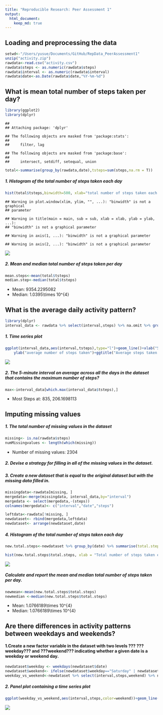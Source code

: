 ```yaml
---
title: "Reproducible Research: Peer Assessment 1"
output: 
  html_document:
    keep_md: true
---
```



## Loading and preprocessing the data

```r
setwd<-"/Users/yusue/Documents/GitHub/RepData_PeerAssessment1"
unzip("activity.zip")
rawdata<-read.csv("activity.csv")
rawdata$steps <- as.numeric(rawdata$steps)
rawdata$interval <- as.numeric(rawdata$interval)
rawdata$date<-as.Date(rawdata$date,"%Y-%m-%d")
```

## What is mean total number of steps taken per day?

```r
library(ggplot2)
library(dplyr)
```

```
## 
## Attaching package: 'dplyr'
```

```
## The following objects are masked from 'package:stats':
## 
##     filter, lag
```

```
## The following objects are masked from 'package:base':
## 
##     intersect, setdiff, setequal, union
```

```r
total<-summarise(group_by(rawdata,date),tsteps=sum(steps,na.rm = T))
```
##### 1. Histogram of the total number of steps taken each day

```r
hist(total$tsteps,binwidth=500, xlab="total number of steps taken each day", main="Total Steps by day",breaks = 20)
```

```
## Warning in plot.window(xlim, ylim, "", ...): "binwidth" is not a graphical
## parameter
```

```
## Warning in title(main = main, sub = sub, xlab = xlab, ylab = ylab, ...):
## "binwidth" is not a graphical parameter
```

```
## Warning in axis(1, ...): "binwidth" is not a graphical parameter
```

```
## Warning in axis(2, ...): "binwidth" is not a graphical parameter
```

![](PA1_template_files/figure-html/unnamed-chunk-3-1.png)<!-- -->



##### 2. Mean and median total number of steps taken per day

```r
mean.steps<-mean(total$tsteps)
median.step<-median(total$tsteps)
```
* Mean: 9354.2295082 
* Median: 1.0395\times 10^{4}

## What is the average daily activity pattern?

```r
library(dplyr)
interval_data <- rawdata %>% select(interval,steps) %>% na.omit %>% group_by(interval) %>% summarise(tsteps=mean(steps))
```
##### 1. Time series plot

```r
ggplot(interval_data,aes(interval,tsteps),type="l")+geom_line()+xlab("5-minute interval") +
    ylab("average number of steps taken")+ggtitle("Average steps taken in every 5-minute")
```

![](PA1_template_files/figure-html/unnamed-chunk-6-1.png)<!-- -->




##### 2. The 5-minute interval on average across all the days in the dataset that contains the maximum number of steps?

```r
max<-interval_data[which.max(interval_data$tsteps),]
```
* Most Steps at: 835, 206.1698113 

## Imputing missing values


##### 1. The total number of missing values in the dataset 

```r
missing<- is.na(rawdata$steps)
numMissingvalues <- length(which(missing))
```
* Number of missing values: 2304



##### 2. Devise a strategy for filling in all of the missing values in the dataset.


##### 3. Create a new dataset that is equal to the original dataset but with the missing data filled in.

```r
missingdata<-rawdata[missing, ]
mergedata<-merge(missingdata, interval_data,by="interval")
mergedata <- select(mergedata,-(steps))
colnames(mergedata)<- c("interval","date","steps")

leftdata<-rawdata[!missing, ]
newdataset<- rbind(mergedata,leftdata)
newdataset<- arrange(newdataset,date)
```
##### 4. Histogram of the total number of steps taken each day 

```r
new.total.steps<-newdataset %>% group_by(date) %>% summarise(total.steps=sum(steps))

hist(new.total.steps$total.steps, xlab = "Total number of steps taken each day", main="New total Steps by day",breaks = 20)
```

![](PA1_template_files/figure-html/unnamed-chunk-10-1.png)<!-- -->


##### Calculate and report the mean and median total number of steps taken per day. 

```r
newmean<-mean(new.total.steps$total.steps)
newmedian <-median(new.total.steps$total.steps)
```
* Mean: 1.0766189\times 10^{4}
* Median:  1.0766189\times 10^{4}

## Are there differences in activity patterns between weekdays and weekends?


#### 1.Create a new factor variable in the dataset with two levels ??? ???weekday??? and ???weekend??? indicating whether a given date is a weekday or weekend day.

```r
newdataset$weekday <- weekdays(newdataset$date)
newdataset$weekend<- ifelse(newdataset$weekday=="Saturday" | newdataset$weekday=="Sunday", "Weekend", "Weekday")
weekday_vs_weekend<-newdataset %>% select(interval,steps,weekend) %>% na.omit %>% group_by(weekend, interval) %>% summarise(steps=mean(steps))
```
##### 2. Panel plot containing a time series plot

```r
ggplot(weekday_vs_weekend,aes(interval,steps,color=weekend))+geom_line()+facet_grid(weekend ~ .)+ labs(title = "Mean of Steps by Interval", x = "interval", y = "Mean of steps")
```

![](PA1_template_files/figure-html/unnamed-chunk-13-1.png)<!-- -->
